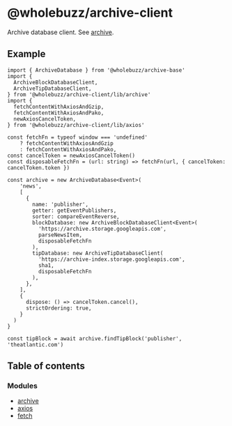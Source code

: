 # @wholebuzz/archive-client

Archive database client.  See [archive](https://github.com/wholebuzz/archive).

## Example

```
import { ArchiveDatabase } from '@wholebuzz/archive-base'
import { 
  ArchiveBlockDatabaseClient, 
  ArchiveTipDatabaseClient,
} from '@wholebuzz/archive-client/lib/archive'
import {
  fetchContentWithAxiosAndGzip,
  fetchContentWithAxiosAndPako,
  newAxiosCancelToken,
} from '@wholebuzz/archive-client/lib/axios'

const fetchFn = typeof window === 'undefined'
    ? fetchContentWithAxiosAndGzip
    : fetchContentWithAxiosAndPako,
const cancelToken = newAxiosCancelToken()
const disposableFetchFn = (url: string) => fetchFn(url, { cancelToken: cancelToken.token })

const archive = new ArchiveDatabase<Event>(
    'news',
    [
      {
        name: 'publisher',
        getter: getEventPublishers,
        sorter: compareEventReverse,
        blockDatabase: new ArchiveBlockDatabaseClient<Event>(
          'https://archive.storage.googleapis.com',
          parseNewsItem,
          disposableFetchFn
        ),
        tipDatabase: new ArchiveTipDatabaseClient(
          'https://archive-index.storage.googleapis.com',
          sha1,
          disposableFetchFn
        ),
      },
    ],
    {
      dispose: () => cancelToken.cancel(),
      strictOrdering: true,
    }
  )
}

const tipBlock = await archive.findTipBlock('publisher', 'theatlantic.com')

```

## Table of contents

### Modules

- [archive](docs/modules/archive.md)
- [axios](docs/modules/axios.md)
- [fetch](docs/modules/fetch.md)
